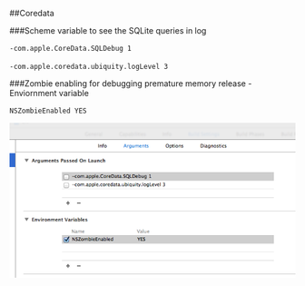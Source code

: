 ##Coredata

###Scheme variable to see the SQLite queries in log
```
-com.apple.CoreData.SQLDebug 1

-com.apple.coredata.ubiquity.logLevel 3
```

###Zombie enabling for debugging premature memory release - Enviornment variable
```
NSZombieEnabled YES
```

![image](images/scheme.png)
